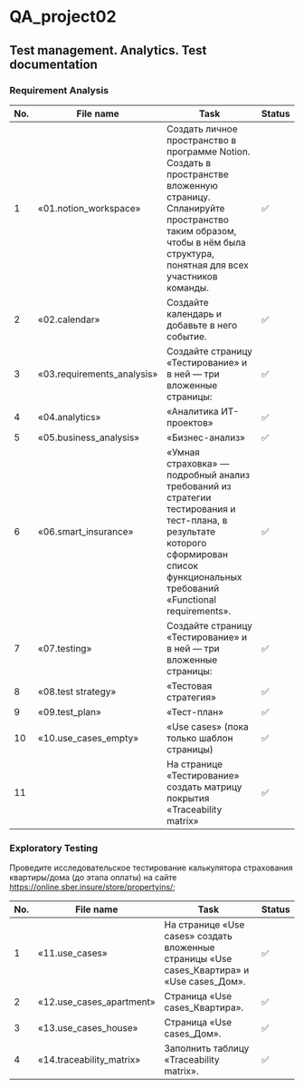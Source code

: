 # QA_project02
Test management. Analytics. Test documentation
 ---
 <h3 id="requirement-analysis" >Requirement Analysis</h3>
 
 | No. | File name              | Task                                                                         | Status |
 | --- | -----------------------| ---------------------------------------------------------------------------- | ------ |
 | 1   | «01.notion_workspace»  |Создать личное пространство в программе Notion. Создать в пространстве вложенную страницу. Спланируйте пространство таким образом, чтобы в нём была структура, понятная для всех участников команды. | ✅     |
 | 2   | «02.calendar»          | Создайте календарь и добавьте в него событие.   | ✅  |
 | 3   | «03.requirements_analysis»| Создайте страницу «Тестирование» и в ней — три вложенные страницы: | ✅  |
 | 4   | «04.analytics»| «Аналитика ИТ-проектов»| ✅  |
 | 5   | «05.business_analysis» | «Бизнес-анализ»| ✅  |
 | 6   | «06.smart_insurance» | «Умная страховка» — подробный анализ требований из стратегии тестирования и тест-плана, в результате которого сформирован список функциональных требований «Functional requirements». | ✅     |
 | 7   | «07.testing»  | Создайте страницу «Тестирование» и в ней — три вложенные страницы: | ✅  |
 | 8   | «08.test strategy» | «Тестовая стратегия» | ✅  |
 | 9   | «09.test_plan» | «Тест-план» | ✅  |
 | 10  | «10.use_cases_empty» | «Use cases» (пока только шаблон страницы)| ✅  |
 | 11  |   | На странице «Тестирование» создать матрицу покрытия «Traceability matrix» | ✅  |

<h3 id="exploratory-testing">Exploratory Testing</h3>

Проведите исследовательское тестирование калькулятора страхования квартиры/дома (до этапа оплаты)
на сайте https://online.sber.insure/store/propertyins/;

 | No. | File name              | Task                                                                         | Status |
 | --- | -----------------------| ---------------------------------------------------------------------------- | ------ |
 | 1   | «11.use_cases» | На странице «Use cases» создать вложенные страницы «Use cases_Квартира» и «Use cases_Дом». | ✅     |
 | 2   | «12.use_cases_apartment» | Страница «Use cases_Квартира». | ✅     |
 | 3   | «13.use_cases_house» | Страница «Use cases_Дом».| ✅     |
 | 4   | «14.traceability_matrix» | Заполнить таблицу «Traceability matrix».  | ✅     |
